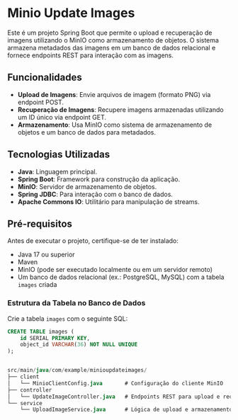 # Minio Update Images

Este é um projeto Spring Boot que permite o upload e recuperação de imagens utilizando o MinIO como armazenamento de objetos. O sistema armazena metadados das imagens em um banco de dados relacional e fornece endpoints REST para interação com as imagens.

## Funcionalidades

- **Upload de Imagens**: Envie arquivos de imagem (formato PNG) via endpoint POST.
- **Recuperação de Imagens**: Recupere imagens armazenadas utilizando um ID único via endpoint GET.
- **Armazenamento**: Usa MinIO como sistema de armazenamento de objetos e um banco de dados para metadados.

## Tecnologias Utilizadas

- **Java**: Linguagem principal.
- **Spring Boot**: Framework para construção da aplicação.
- **MinIO**: Servidor de armazenamento de objetos.
- **Spring JDBC**: Para interação com o banco de dados.
- **Apache Commons IO**: Utilitário para manipulação de streams.

## Pré-requisitos

Antes de executar o projeto, certifique-se de ter instalado:

- Java 17 ou superior
- Maven
- MinIO (pode ser executado localmente ou em um servidor remoto)
- Um banco de dados relacional (ex.: PostgreSQL, MySQL) com a tabela `images` criada

### Estrutura da Tabela no Banco de Dados

Crie a tabela `images` com o seguinte SQL:

```sql
CREATE TABLE images (
    id SERIAL PRIMARY KEY,
    object_id VARCHAR(36) NOT NULL UNIQUE
);


src/main/java/com/example/minioupdateimages/
├── client
│   └── MinioClientConfig.java       # Configuração do cliente MinIO
├── controller
│   └── UpdateImageController.java   # Endpoints REST para upload e recuperação
└── service
    └── UploadImageService.java      # Lógica de upload e armazenamento
